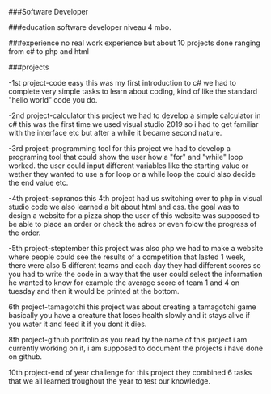 ###Software Developer

###education
software developer niveau 4 mbo.

###experience
no real work experience but about 10 projects done ranging from c# to php and html

###projects

-1st project-code easy
this was my first introduction to c# we had to complete very simple tasks to learn about coding, kind of like the standard "hello world" code you do.

-2nd project-calculator
this project we had to develop a simple calculator in c# this was the first time we used visual studio 2019 so i had to get familiar with the interface etc but after a while it became second nature.

-3rd project-programming tool
for this project we had to develop a programing tool that could show the user how a "for" and "while" loop worked.
the user could input different variables like the starting value or wether they wanted to use a for loop or a while loop the could also decide the end value etc.

-4th project-sopranos
this 4th project had us switching over to php in visual studio code we also learned a bit about html and css.
the goal was to design a website for a pizza shop the user of this website was supposed to be able to place an order or check the adres or even folow the progress of the order.

-5th project-steptember
this project was also php we had to make a website where people could see the results of a competition that lasted 1 week, there were also 5 different teams and each day they had different scores so you had to write the code in a way that the user could select the information he wanted to know for example the average score of team 1 and 4 on tuesday and then it would be printed at the bottom.

6th project-tamagotchi
this project was about creating a tamagotchi game basically you have a creature that loses health slowly and it stays alive if you water it and feed it if you dont it dies.

8th project-github portfolio
as you read by the name of this project i am currently working on it, i am supposed to document the projects i have done on github.

10th project-end of year challenge
for this project they combined 6 tasks that we all learned troughout the year to test our knowledge.

